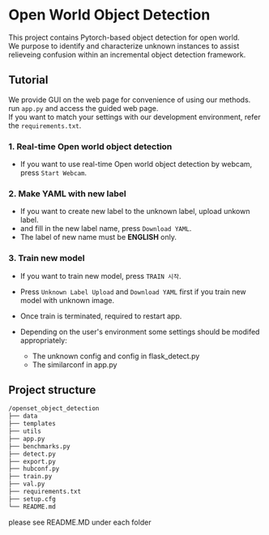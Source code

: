 # Open World Object Detection

This project contains Pytorch-based object detection for open world. <br/>
We purpose to identify and characterize unknown instances to assist relieveing confusion within an incremental object detection framework.

## Tutorial

We provide GUI on the web page for convenience of using our methods. <br/>
run `app.py` and access the guided web page. <br/>
If you want to match your settings with our development environment, refer the `requirements.txt`. <br/>

### 1. Real-time Open world object detection

- If you want to use real-time Open world object detection by webcam, press `Start Webcam`.

### 2. Make YAML with new label

- If you want to create new label to the unknown label, upload unkown label.
- and fill in the new label name, press `Download YAML`.
- The label of new name must be **ENGLISH** only.

### 3. Train new model

- If you want to train new model, press `TRAIN 시작`.
- Press `Unknown Label Upload` and `Download YAML` first if you train new model with unknown image.
- Once train is terminated, required to restart app.

- Depending on the user's environment some settings should be modifed appropriately:
  - The unknown config and config in flask_detect.py
  - The similarconf in app.py

## Project structure

```bash
/openset_object_detection
├── data
├── templates
├── utils
├── app.py
├── benchmarks.py
├── detect.py
├── export.py
├── hubconf.py
├── train.py
├── val.py
├── requirements.txt
├── setup.cfg
└── README.md
```
please see README.MD under each folder
